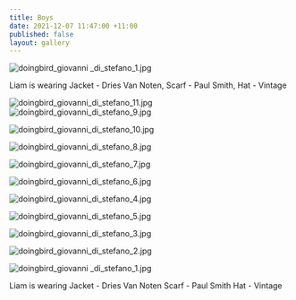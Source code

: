 ```yaml
---
title: Boys
date: 2021-12-07 11:47:00 +11:00
published: false
layout: gallery
---
```


![doingbird_giovanni _di_stefano_1.jpg](/uploads/doingbird_giovanni%20_di_stefano_1.jpg)

Liam is wearing Jacket - Dries Van Noten, Scarf - Paul Smith, Hat - Vintage

![doingbird_giovanni_di_stefano_11.jpg](/uploads/doingbird_giovanni_di_stefano_11.jpg)![doingbird_giovanni_di_stefano_9.jpg](/uploads/doingbird_giovanni_di_stefano_9.jpg)

![doingbird_giovanni_di_stefano_10.jpg](/uploads/doingbird_giovanni_di_stefano_10.jpg)

![doingbird_giovanni_di_stefano_8.jpg](/uploads/doingbird_giovanni_di_stefano_8.jpg)

![doingbird_giovanni_di_stefano_7.jpg](/uploads/doingbird_giovanni_di_stefano_7.jpg)

![doingbird_giovanni_di_stefano_6.jpg](/uploads/doingbird_giovanni_di_stefano_6.jpg)

![doingbird_giovanni_di_stefano_4.jpg](/uploads/doingbird_giovanni_di_stefano_4.jpg)

![doingbird_giovanni_di_stefano_5.jpg](/uploads/doingbird_giovanni_di_stefano_5.jpg)

![doingbird_giovanni_di_stefano_3.jpg](/uploads/doingbird_giovanni_di_stefano_3.jpg)

![doingbird_giovanni_di_stefano_2.jpg](/uploads/doingbird_giovanni_di_stefano_2.jpg)

![doingbird_giovanni _di_stefano_1.jpg](/uploads/doingbird_giovanni%20_di_stefano_1.jpg)

Liam is wearing
Jacket - Dries Van Noten
Scarf - Paul Smith
Hat - Vintage